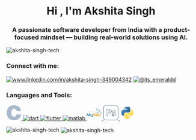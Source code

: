 <h1 align="center">Hi , I'm Akshita Singh</h1>
<h3 align="center">A passionate software developer from India with a product-focused mindset — building real-world solutions using AI.</h3>

<p align="left"> <img src="https://komarev.com/ghpvc/?username=akshita-singh-tech&label=Profile%20views&color=0e75b6&style=flat" alt="akshita-singh-tech" /> </p>

<h3 align="left">Connect with me:</h3>
<p align="left">
<a href="https://linkedin.com/in/www.linkedin.com/in/akshita-singh-349004342" target="blank"><img align="center" src="https://raw.githubusercontent.com/rahuldkjain/github-profile-readme-generator/master/src/images/icons/Social/linked-in-alt.svg" alt="www.linkedin.com/in/akshita-singh-349004342" height="30" width="40" /></a>
<a href="https://instagram.com/@its_emeraldd" target="blank"><img align="center" src="https://raw.githubusercontent.com/rahuldkjain/github-profile-readme-generator/master/src/images/icons/Social/instagram.svg" alt="@its_emeraldd" height="30" width="40" /></a>
</p>

<h3 align="left">Languages and Tools:</h3>
<p align="left"> <a href="https://www.cprogramming.com/" target="_blank" rel="noreferrer"> <img src="https://raw.githubusercontent.com/devicons/devicon/master/icons/c/c-original.svg" alt="c" width="40" height="40"/> </a> <a href="https://dart.dev" target="_blank" rel="noreferrer"> <img src="https://www.vectorlogo.zone/logos/dartlang/dartlang-icon.svg" alt="dart" width="40" height="40"/> </a> <a href="https://flutter.dev" target="_blank" rel="noreferrer"> <img src="https://www.vectorlogo.zone/logos/flutterio/flutterio-icon.svg" alt="flutter" width="40" height="40"/> </a> <a href="https://www.mathworks.com/" target="_blank" rel="noreferrer"> <img src="https://upload.wikimedia.org/wikipedia/commons/2/21/Matlab_Logo.png" alt="matlab" width="40" height="40"/> </a> <a href="https://www.mysql.com/" target="_blank" rel="noreferrer"> <img src="https://raw.githubusercontent.com/devicons/devicon/master/icons/mysql/mysql-original-wordmark.svg" alt="mysql" width="40" height="40"/> </a> <a href="https://www.photoshop.com/en" target="_blank" rel="noreferrer"> <img src="https://raw.githubusercontent.com/devicons/devicon/master/icons/photoshop/photoshop-line.svg" alt="photoshop" width="40" height="40"/> </a> <a href="https://www.python.org" target="_blank" rel="noreferrer"> <img src="https://raw.githubusercontent.com/devicons/devicon/master/icons/python/python-original.svg" alt="python" width="40" height="40"/> </a> </p>

<p><img align="left" src="https://github-readme-stats.vercel.app/api/top-langs?username=akshita-singh-tech&show_icons=true&locale=en&layout=compact" alt="akshita-singh-tech" /></p>

<p>&nbsp;<img align="center" src="https://github-readme-stats.vercel.app/api?username=akshita-singh-tech&show_icons=true&locale=en" alt="akshita-singh-tech" /></p>
